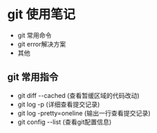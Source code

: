 # git 使用笔记
- git 常用命令
- git error解决方案
- 其他

## git 常用指令
  - git diff --cached (查看暂缓区域的代码改动)
  - git log -p (详细查看提交记录)
  - git log -pretty=oneline  (输出一行查看提交记录)
  - git config --list (查看git配置信息)
